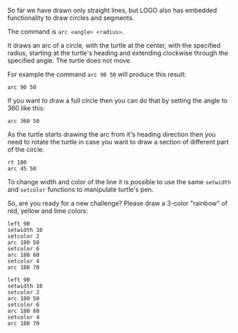 So far we have drawn only straight lines, but LOGO also has embedded functionality to draw circles and segments.

The command is `arc <angle> <radius>`.

It draws an arc of a circle, with the turtle at the center, with the specified radius, starting at the turtle's heading and extending clockwise through the specified angle. The turtle does not move.

For example the command `arc 90 50` will produce this result:

<!--logo {"width":"200px", "height":"150px"}-->

```
arc 90 50
```

If you want to draw a full circle then you can do that by setting the angle to 360 like this:

<!--logo {"width":"200px", "height":"150px", "code":true}-->

```
arc 360 50
```

As the turtle starts drawing the arc from it's heading direction then you need to rotate the turtle in case you want to draw a section of different part of the circle.

<!--logo {"width":"200px", "height":"150px", "code":true}-->

```
rt 180
arc 45 50
```

To change width and color of the line it is possible to use the same `setwidth` and `setcolor` functions to manipulate turtle's pen.

So, are you ready for a new challenge?
Please draw a 3-color "rainbow" of red, yellow and lime colors:

<!--logo {"width":"200px", "height":"150px"}-->

```
left 90
setwidth 10
setcolor 2
arc 180 50
setcolor 6
arc 180 60
setcolor 4
arc 180 70
```

<!--solution-->

```
left 90
setwidth 10
setcolor 2
arc 180 50
setcolor 6
arc 180 60
setcolor 4
arc 180 70
```

